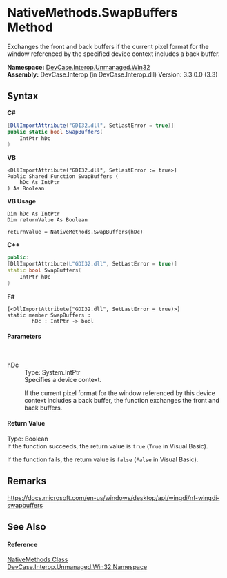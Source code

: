 # NativeMethods.SwapBuffers Method 
 

Exchanges the front and back buffers if the current pixel format for the window referenced by the specified device context includes a back buffer.

**Namespace:**&nbsp;<a href="N_DevCase_Interop_Unmanaged_Win32">DevCase.Interop.Unmanaged.Win32</a><br />**Assembly:**&nbsp;DevCase.Interop (in DevCase.Interop.dll) Version: 3.3.0.0 (3.3)

## Syntax

**C#**<br />
``` C#
[DllImportAttribute("GDI32.dll", SetLastError = true)]
public static bool SwapBuffers(
	IntPtr hDc
)
```

**VB**<br />
``` VB
<DllImportAttribute("GDI32.dll", SetLastError := true>]
Public Shared Function SwapBuffers ( 
	hDc As IntPtr
) As Boolean
```

**VB Usage**<br />
``` VB Usage
Dim hDc As IntPtr
Dim returnValue As Boolean

returnValue = NativeMethods.SwapBuffers(hDc)
```

**C++**<br />
``` C++
public:
[DllImportAttribute(L"GDI32.dll", SetLastError = true)]
static bool SwapBuffers(
	IntPtr hDc
)
```

**F#**<br />
``` F#
[<DllImportAttribute("GDI32.dll", SetLastError = true)>]
static member SwapBuffers : 
        hDc : IntPtr -> bool 

```


#### Parameters
&nbsp;<dl><dt>hDc</dt><dd>Type: System.IntPtr<br />Specifies a device context. 

 If the current pixel format for the window referenced by this device context includes a back buffer, the function exchanges the front and back buffers.</dd></dl>

#### Return Value
Type: Boolean<br />If the function succeeds, the return value is `true` (`True` in Visual Basic). 

 If the function fails, the return value is `false` (`False` in Visual Basic).

## Remarks
<a href="https://docs.microsoft.com/en-us/windows/desktop/api/wingdi/nf-wingdi-swapbuffers" target="_blank">https://docs.microsoft.com/en-us/windows/desktop/api/wingdi/nf-wingdi-swapbuffers</a>

## See Also


#### Reference
<a href="T_DevCase_Interop_Unmanaged_Win32_NativeMethods">NativeMethods Class</a><br /><a href="N_DevCase_Interop_Unmanaged_Win32">DevCase.Interop.Unmanaged.Win32 Namespace</a><br />